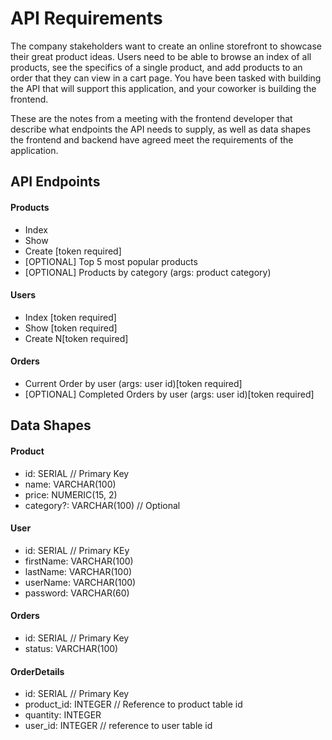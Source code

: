 # API Requirements
The company stakeholders want to create an online storefront to showcase their great product ideas. Users need to be able to browse an index of all products, see the specifics of a single product, and add products to an order that they can view in a cart page. You have been tasked with building the API that will support this application, and your coworker is building the frontend.

These are the notes from a meeting with the frontend developer that describe what endpoints the API needs to supply, as well as data shapes the frontend and backend have agreed meet the requirements of the application. 

## API Endpoints
#### Products
- Index 
- Show
- Create [token required]
- [OPTIONAL] Top 5 most popular products 
- [OPTIONAL] Products by category (args: product category)

#### Users
- Index [token required]
- Show [token required]
- Create N[token required]

#### Orders
- Current Order by user (args: user id)[token required]
- [OPTIONAL] Completed Orders by user (args: user id)[token required]

## Data Shapes

#### Product
- id: SERIAL // Primary Key
- name: VARCHAR(100)
- price: NUMERIC(15, 2)
- category?: VARCHAR(100) // Optional

#### User
- id: SERIAL // Primary KEy
- firstName: VARCHAR(100)
- lastName: VARCHAR(100)
- userName: VARCHAR(100)
- password: VARCHAR(60)

#### Orders
- id: SERIAL // Primary Key
- status: VARCHAR(100)


#### OrderDetails
- id: SERIAL // Primary Key
- product_id: INTEGER // Reference to product table id
- quantity: INTEGER
- user_id: INTEGER // reference to user table id